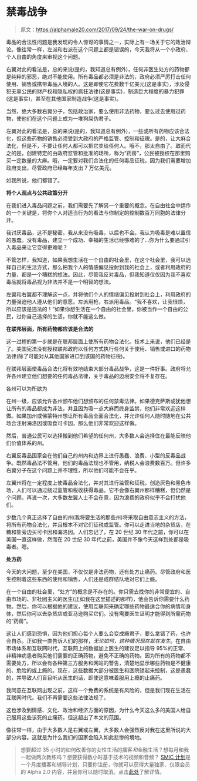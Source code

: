 # 禁毒战争

> 原文：<https://alphamale20.com/2017/09/24/the-war-on-drugs/>

毒品的合法性问题是我发现的令人惊讶的事情之一，实际上有一场关于它的政治辩论。像往常一样，左派和右派在这个问题上都是错误的，今天我将从一个小政府、个人自由的角度来审视这个问题。

右翼对此的看法是，总的来说(是的，我知道总有例外)，任何非医生处方的药物都是纯粹的邪恶，绝对不能使用。所有毒品都必须是非法的，政府必须严厉打击任何使用、销售或携带毒品入境的人。这是即使它花费数千亿美元(这是事实)，涉及侵犯无辜公民的财产权和隐私权的疯狂法律(这是事实)，制造巨大程度的暴力犯罪(这是事实)，甚至在其他国家制造战争(这是事实)。

当然，绝大多数右翼分子，包括政治家，要么使用非法药物，要么过去使用过药物，使他们在这个问题上成为一堆狗屎伪君子。

左翼对此的看法是，总的来说(是的，我知道总有例外)，一些或所有药物应该合法化，但这些药物的销售必须受到大政府的严格监管、控制和征税。是的，让大麻合法化，但是不，不要让任何人都可以把它卖给任何人。哦不，那太自由了。取而代之的是，创建特定的由政府监管和批准的场所，称为“药房”，公民被授权在那里购买一定数量的大麻。哦，一定要对我们合法化的任何毒品征税，因为我们需要增加政府支出，尽管政府已经每年支出 7 万亿美元。

如我所说，他们都错了。

**将个人观点与公共政策分开**

在我们进入毒品问题之前，我们需要先了解另一个重要的概念。在自由社会中运作的一个关键是，将你个人对适当行为的看法与你制定的控制数百万同胞的法律分开。

我讨厌毒品，这不是秘密。我从来没有吸毒，以后也不会。我认为吸毒是难以置信的愚蠢。没有毒品，建立一个成功、幸福的生活已经够难的了…你为什么要通过引入毒品来让它变得更难呢？

不管怎样，我知道，如果我想生活在一个自由的社会里，在这个社会里，我可以选择自己的生活方式，那么把我个人的情感偏见投射到我的社会上，或者利用政府的力量，都是一个糟糕的想法。因此，尽管我反对毒品，但我知道仅仅因为我不喜欢毒品就将毒品视为非法并不是一个明智的想法。

左翼和右翼都不理解这一点，并将他们个人的情绪偏见投射到社会上，利用政府的力量强迫他人遵从他们的意愿。左派用枪，右派用毒品。“我不喜欢，让我很烦，所以应该是违法的！”如果你想生活在一个自由的社会里，你被当作一个自由的公民，过你自己选择的生活，你就不能这么做。

**在联邦层面，所有药物都应该是合法的**

这一过程的第一步就是在联邦层面上使所有药物合法化。技术上来说，他们已经是了。美国宪法没有授权联邦政府以任何方式执行任何关于使用、销售或进口的药物法律(除了可能对从其他国家进口到该国的药物征税)。

在联邦层面使毒品合法化将有效地结束大部分毒品战争，这是一件好事。政府将允许各州建立他们想要的任何毒品法律，关于毒品的边境安全将不复存在。

各州可以为所欲为

在州一级，应该允许各州颁布他们想颁布的任何禁毒法律。如果德克萨斯或犹他想让所有的毒品都成为非法，并且因为吸一点大麻而终身监禁，他们非常欢迎这样做。如果加州或佛蒙特州想让所有毒品全面合法化，并允许任何人随时随地在公共场合注射海洛因或吸食可卡因，那么他们非常欢迎这样做。

然后，普通公民可以选择搬到他们希望的任何州，大多数人会选择住在最能反映他们价值体系的州。

右翼反毒品国家会在他们自己的州内和边界上进行愚蠢、浪费、小型的反毒品战争。既然毒品法不管用，他们的毒品法规也不管用，纳税人会浪费数百万。但许多右翼分子在这个问题上并不理性，所以他们可能不会在乎。

左翼州将在一定程度上使毒品合法化，并对其进行监管和征税，创造灰色和黑色市场，人们可以通过绕过监管和税收获得毒品。它不会像右翼州那样糟糕，但仍然是个问题。再说一次，大多数左翼人士不会在意，因为浪费的政府似乎不会打扰他们。

少数几个真正选择了自由的州(我将要生活的那些州)将采取自由意志主义的方法，将所有药物合法化，并且根本不对它们征税或监管。你可以走进当地的杂货店，在糖和盐旁边买可卡因和海洛因。人们忘记了，在 20 世纪 30 年代之前，你可以在美国一直这样做，然而在 20 世纪 30 年代之前，美国并不像今天这样到处都是吸毒者。嗯。

**处方药**

今天的大问题，至少在美国，不仅仅是非法药物，还有处方止痛药。尽管政府和医生控制着这些东西的使用和销售，人们还是成群结队地对它们上瘾。

在一个自由的社会里，“处方”的概念是不存在的。你只需去找你的非常便宜的、自由市场的、非社团主义的医生(正如我在这里描述的那样)，他会告诉你需要什么药物。然后，你可以根据他的建议，使用互联网来确定哪些药物最适合你的病情和身体，然后你可以去杂货店或亚马逊购买它们。没有需要医生证明才能得到所需药物的“药房”。

这让人们感到恐惧，因为他们担心每个人要么会变成瘾君子，要么拿错了药，也许会自杀。正如我一直告诉人们的那样，*无论如何，这种情况现在就在发生*。在自由市场体系和互联网时代，互联网上的数据加上医生的建议足以指导 95%的正常、非精神病患者购买他们需要的正确药物，避免不正确的药物。因为所有的药物都不需要处方，所以会有各种第三方服务和网站的警告，清楚地显示哪些药物是不健康的、危险的或上瘾的。现在，这些数据大部分被医生和医院锁起来控制，这是愚蠢的，并导致人们盲目听从医生的话，即使这意味着服用上瘾的止痛药。

我同意在互联网出现之前，这样一个免费的系统是有风险的，但是我们现在生活在互联网时代。我们不再需要这些法律法规了。

这也涉及到情感、文化、政治和经济方面的原因，为什么今天这么多的美国人给自己服用这些该死的止痛药，但这超出了本文的范围。

像往常一样，由于大多数人是右翼或左翼，大多数人会强烈反对我在这里所说的大部分内容。这就是为什么我们的国家会陷入如此悲惨的境地。

> 想要超过 35 小时的如何改善你的女性生活的播客*和*金融生活？想每月和我一起做两次教练吗？想要获得数小时基于技术的视频和音频？ [SMIC 计划](https://alphamale20.kartra.com/page/vIL17)是一个月度播客和辅导计划，只要你注册，你就可以获得大量独家、仅限会员的 Alpha 2.0 内容，并且你可以随时取消。点击[此处](https://alphamale20.kartra.com/page/vIL17)了解详情。
> 
> 